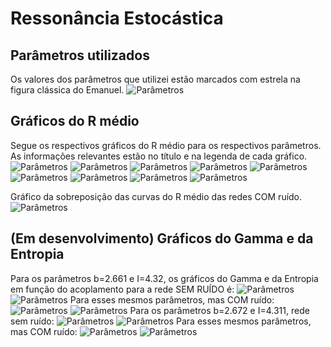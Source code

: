 # Ressonância Estocástica

## Parâmetros utilizados
Os valores dos parâmetros que utilizei estão marcados com estrela na figura clássica do Emanuel. 
![Parâmetros](https://github.com/joaovvflauzino/ressonanciaestocastica/blob/main/HR_graficos_portifolio_lyapunov.png)

## Gráficos do R médio
Segue os respectivos gráficos do R médio para os respectivos parâmetros. As informações relevantes estão no título e na legenda de cada gráfico.
![Parâmetros](https://github.com/joaovvflauzino/ressonanciaestocastica/blob/main/MeanR-HR-Noiseless-Noise-b2.69-I4.255.png)
![Parâmetros](https://github.com/joaovvflauzino/ressonanciaestocastica/blob/main/MeanR-HR-Noiseless-Noise-b2.686-I4.255.png)
![Parâmetros](https://github.com/joaovvflauzino/ressonanciaestocastica/blob/main/MeanR-HR-Noiseless-Noise-b2.682-I4.255.png)
![Parâmetros](https://github.com/joaovvflauzino/ressonanciaestocastica/blob/main/MeanR-HR-Noiseless-Noise-b2.679-I4.27.png)
![Parâmetros](https://github.com/joaovvflauzino/ressonanciaestocastica/blob/main/MeanR-HR-Noiseless-Noise-b2.678-I4.255.png)
![Parâmetros](https://github.com/joaovvflauzino/ressonanciaestocastica/blob/main/MeanR-HR-Noiseless-Noise-b2.673-I4.3.png)
![Parâmetros](https://github.com/joaovvflauzino/ressonanciaestocastica/blob/main/MeanR-HR-Noiseless-Noise-b2.672-I4.311.png)
![Parâmetros](https://github.com/joaovvflauzino/ressonanciaestocastica/blob/main/MeanR-HR-Noiseless-Noise-b2.661-I4.32.png)
![Parâmetros](https://github.com/joaovvflauzino/ressonanciaestocastica/blob/main/MeanR-HR-Noiseless-Noise-b2.66-I4.29.png)

Gráfico da sobreposição das curvas do R médio das redes COM ruído.
![Parâmetros](https://github.com/joaovvflauzino/ressonanciaestocastica/blob/main/VariousMeanR-HR-Noise.png)

## (Em desenvolvimento) Gráficos do Gamma e da Entropia

Para os parâmetros b=2.661 e I=4.32, os gráficos do Gamma e da Entropia em função do acoplamento para a rede SEM RUÍDO é:
![Parâmetros](https://github.com/joaovvflauzino/ressonanciaestocastica/blob/main/MeanGamma-HR-Noiseless-LR-b2.661-I4.32.png)
![Parâmetros](https://github.com/joaovvflauzino/ressonanciaestocastica/blob/main/MeanEntropy-HR-Noiseless-LR-b2.661-I4.32.png)
Para esses mesmos parâmetros, mas COM ruído:
![Parâmetros](https://github.com/joaovvflauzino/ressonanciaestocastica/blob/main/MeanGamma-HR-Noise-LR-b2.661-I4.32.png)
![Parâmetros](https://github.com/joaovvflauzino/ressonanciaestocastica/blob/main/MeanEntropy-HR-Noise-LR-b2.661-I4.32.png)
Para os parâmetros b=2.672 e I=4.311, rede sem ruído:
![Parâmetros](https://github.com/joaovvflauzino/ressonanciaestocastica/blob/main/MeanGamma-HR-Noiseless-LR-b2.672-I4.311.png)
![Parâmetros](https://github.com/joaovvflauzino/ressonanciaestocastica/blob/main/MeanEntropy-HR-Noiseless-LR-b2.672-I4.311.png)
Para esses mesmos parâmetros, mas COM ruído:
![Parâmetros](https://github.com/joaovvflauzino/ressonanciaestocastica/blob/main/MeanGamma-HR-Noise-LR-b2.672-I4.311.png)
![Parâmetros](https://github.com/joaovvflauzino/ressonanciaestocastica/blob/main/MeanEntropy-HR-Noise-LR-b2.672-I4.311.png)
